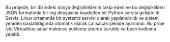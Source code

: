 Bu projede, bir dizindeki dosya değişikliklerini takip eden ve bu değişiklikleri JSON formatında bir log dosyasına kaydeden bir Python servisi geliştirildi. Servis, Linux ortamında bir systemd servisi olarak yapılandırıldı ve sistem yeniden başlatıldığında otomatik olarak çalışacak şekilde ayarlandı. Bu proje için Virtualbox sanal makinesi yüklenip ubuntu kuruldu ve bash kodlama yapıldı.
